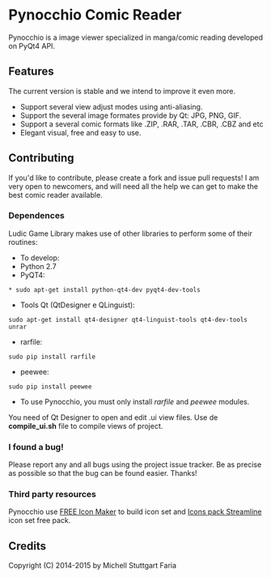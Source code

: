Pynocchio Comic Reader
==================
Pynocchio is a image viewer specialized in manga/comic reading
developed on PyQt4 API.

## Features
The current version is stable and we intend to improve it even more.

* Support several view adjust modes using anti-aliasing.
* Support the several image formates provide by Qt: JPG, PNG, GIF.
* Support a several comic formats like .ZIP, .RAR, .TAR, .CBR, .CBZ and etc
* Elegant visual, free and easy to use.

## Contributing
If you'd like to contribute, please create a fork and issue pull requests! I am
very open to newcomers, and will need all the help we can get to make the best
comic reader available.

### Dependences
Ludic Game Library makes use of other libraries to perform some of their routines:

* To develop:
* Python 2.7
* PyQT4: 
```
* sudo apt-get install python-qt4-dev pyqt4-dev-tools
```
* Tools Qt (QtDesigner e QLinguist): 
```
sudo apt-get install qt4-designer qt4-linguist-tools qt4-dev-tools unrar 
```
* rarfile: 
```
sudo pip install rarfile
```
* peewee: 
```
sudo pip install peewee
```

* To use Pynocchio, you must only install *rarfile* and *peewee* modules.

You need of Qt Designer to open and edit .ui view files.
Use de **compile_ui.sh** file to compile views of project.

### I found a bug!
Please report any and all bugs using the project issue
tracker. Be as precise as possible so that the bug can be found easier. Thanks!

### Third party resources
Pynocchio use [FREE Icon Maker](http://freeiconmaker.com/account/create) to build icon set 
and [Icons pack Streamline](http://www.webalys.com/) icon set free pack.

## Credits
Copyright (C) 2014-2015 by Michell Stuttgart Faria
